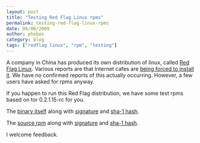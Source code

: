 ```yaml
---
layout: post
title: "Testing Red Flag Linux rpms"
permalink: testing-red-flag-linux-rpms
date: 06/08/2009
author: phobos
category: blog
tags: ["redflag linux", "rpm", "testing"]
---
```


A company in China has produced its own distribution of linux, called [Red Flag Linux](http://www.redflag-linux.com/). Various reports are that Internet cafes are [being forced to install it](http://www.rfa.org/english/news/china/microsoft%20to%20linux-12022008144416.html). We have no confirmed reports of this actually occurring. However, a few users have asked for rpms anyway.

If you happen to run this Red Flag distribution, we have some test rpms based on tor 0.2.1.15-rc for you.

The [binary itself](https://www.torproject.org/dist/rpm-redflag/tor-0.2.1.15.rc-tor.0.redflag6_0.i386.rpm) along with [signature](https://www.torproject.org/dist/rpm-redflag/tor-0.2.1.15.rc-tor.0.redflag6_0.i386.rpm.asc) and [sha-1 hash](https://www.torproject.org/dist/rpm-redflag/tor-0.2.1.15.rc-tor.0.redflag6_0.i386.rpm.sha1).

The [source rpm](https://www.torproject.org/dist/rpm-redflag/tor-0.2.1.15.rc-tor.0.redflag6_0.src.rpm) along with [signature](https://www.torproject.org/dist/rpm-redflag/tor-0.2.1.15.rc-tor.0.redflag6_0.src.rpm.asc) and [sha-1 hash](https://www.torproject.org/dist/rpm-redflag/tor-0.2.1.15.rc-tor.0.redflag6_0.src.rpm.sha1).

I welcome feedback.

